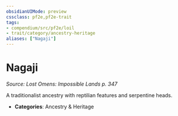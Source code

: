 ```yaml
---
obsidianUIMode: preview
cssclass: pf2e,pf2e-trait
tags:
- compendium/src/pf2e/loil
- trait/category/ancestry-heritage
aliases: ["Nagaji"]
---
```

# Nagaji  
*Source: Lost Omens: Impossible Lands p. 347*  

A traditionalist ancestry with reptilian features and serpentine heads.

- **Categories**: Ancestry & Heritage